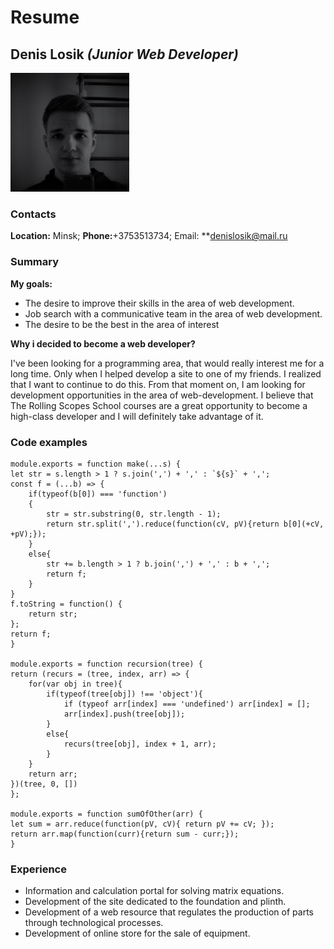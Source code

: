 # Resume
## Denis Losik *(Junior Web Developer)*
![avatar](images/avatar.png) 
### Contacts
**Location:** Minsk; **Phone:**+3753513734; Email: **denislosik@mail.ru
### Summary
**My goals:**
* The desire to improve their skills in the area of web development.
* Job search with a communicative team in the area of web development.
* The desire to be the best in the area of interest

**Why i decided to become a web developer?** 

I've been looking for a programming area, that would really interest me for a long time. Only when I helped develop a site to one of my friends. I realized that I want to continue to do this. From that moment on, I am looking for development opportunities in the area of web-development. I believe that The Rolling Scopes School courses are a great opportunity to become a high-class developer and I will definitely take advantage of it.
### Code examples 

    module.exports = function make(...s) {
    let str = s.length > 1 ? s.join(',') + ',' : `${s}` + ',';
    const f = (...b) => {
        if(typeof(b[0]) === 'function')
        {
            str = str.substring(0, str.length - 1);
            return str.split(',').reduce(function(cV, pV){return b[0](+cV, +pV);});
        }
        else{            
            str += b.length > 1 ? b.join(',') + ',' : b + ',';
            return f;
        }        
    }
    f.toString = function() {
        return str;
    };
    return f;
    } 
    
    module.exports = function recursion(tree) {
    return (recurs = (tree, index, arr) => {
        for(var obj in tree){
            if(typeof(tree[obj]) !== 'object'){
                if (typeof arr[index] === 'undefined') arr[index] = [];
                arr[index].push(tree[obj]);
            }
            else{
                recurs(tree[obj], index + 1, arr);
            } 
        }    
        return arr;
    })(tree, 0, [])
    };
    
    module.exports = function sumOfOther(arr) {
    let sum = arr.reduce(function(pV, cV){ return pV += cV; });
    return arr.map(function(curr){return sum - curr;});
    }

### Experience
* Information and calculation portal for solving matrix equations.
* Development of the site dedicated to the foundation and plinth.
* Development of a web resource that regulates the production of parts through technological processes.
* Development of online store for the sale of equipment.
